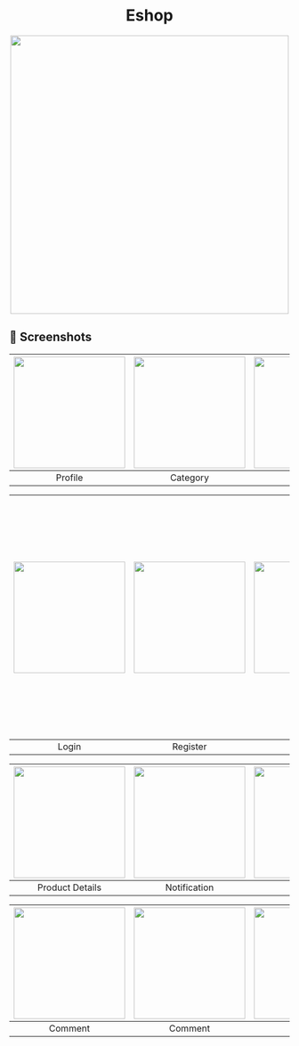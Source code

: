 
<h1 align="center">Eshop</h1>
<p align="center">
 <img src="https://user-images.githubusercontent.com/97020993/178672250-757cb479-b691-4251-8d55-f207190882ef.jpg" width="500" height="500"/>
</p>

## 📱 Screenshots

| <img src="https://user-images.githubusercontent.com/97020993/178676537-b8f1855a-b876-4ea1-8687-1d104b7902b0.jpg" width="200"/> | <img src="https://user-images.githubusercontent.com/97020993/178676342-98cc8b6f-0ee6-4498-9254-e3382d7fdb31.jpg" width="200"/> | <img src="https://user-images.githubusercontent.com/97020993/178687222-c7886641-fd79-4d1b-b765-3b1e76bf8a47.jpg" width="200"/> | <img src="https://user-images.githubusercontent.com/97020993/178686693-d8fc8346-e156-4dfd-806e-c907fbc5e63d.jpg" width="200"/> |
|:---:|:---:|:---:|:---:|
| Profile | Category | Cart | Home |

| <img src="https://user-images.githubusercontent.com/97020993/178690580-f77680cd-1e2f-4082-b2f4-e983688729c1.jpg" width="200"/> | <img src="https://user-images.githubusercontent.com/97020993/178690204-3ff256fd-4df5-4c73-9e65-b6745d5d236b.jpg" width="200"/> | <img src="https://user-images.githubusercontent.com/97020993/178691243-27630498-18f1-46bc-bb44-50a6ce92e524.jpg" width="200"/> | <img src="https://user-images.githubusercontent.com/97020993/178691566-64be8a26-255c-46f7-aba1-a5338f230ba3.jpg" width="200" height="430" /> |
|:---:|:---:|:---:|:---:|
| Login | Register | Search | Product Details |

| <img src="https://user-images.githubusercontent.com/97020993/178694075-88491b69-f553-434d-af10-902018ea071c.jpg" width="200"/> | <img src="https://user-images.githubusercontent.com/97020993/178692971-a8e69b57-7aa7-49f7-ae27-091d5f182a81.jpg" width="200"/> | <img src="https://user-images.githubusercontent.com/97020993/178694533-26469e84-2bc4-4630-accc-eb4cae9c3d64.jpg" width="200"/> | <img src="https://user-images.githubusercontent.com/97020993/178696496-97165dc5-8e78-47f5-85a2-30fe65455da1.jpg" width="200"/> |
|:---:|:---:|:---:|:---:|
| Product Details | Notification | Theme | Address |

| <img src="https://user-images.githubusercontent.com/97020993/178697179-36c48e6c-f766-4b9e-a799-a9febb98bbf6.jpg" width="200"/> | <img src="https://user-images.githubusercontent.com/97020993/178697004-af80b549-fb53-43b9-86a3-d6d762b50d55.jpg" width="200"/> | <img src="https://user-images.githubusercontent.com/97020993/178698390-d347d7e2-d7e3-47ae-ae93-867289e14cae.jpg" width="200"/> | <img src="https://user-images.githubusercontent.com/97020993/178699559-290e6777-4916-4f16-9f34-edaf614f1ed6.jpg" width="200"/> |
|:---:|:---:|:---:|:---:|
| Comment | Comment | Coupon | Products List |







